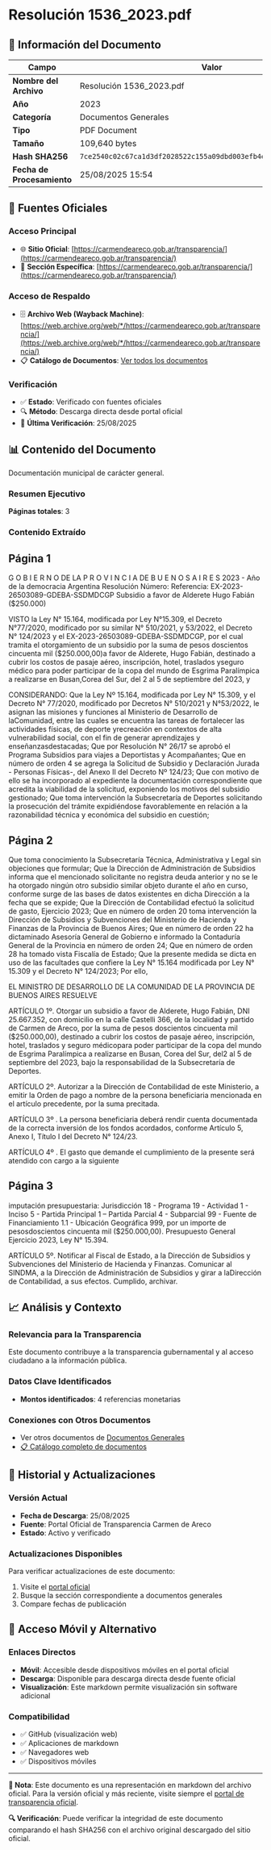 # Resolución 1536_2023.pdf

## 📄 Información del Documento

| Campo | Valor |
|-------|--------|
| **Nombre del Archivo** | Resolución 1536_2023.pdf |
| **Año** | 2023 |
| **Categoría** | Documentos Generales |
| **Tipo** | PDF Document |
| **Tamaño** | 109,640 bytes |
| **Hash SHA256** | `7ce2540c02c67ca1d3df2028522c155a09dbd003efb4ee6be2d729cb3b5847be` |
| **Fecha de Procesamiento** | 25/08/2025 15:54 |

## 🔗 Fuentes Oficiales

### Acceso Principal
- 🌐 **Sitio Oficial**: [https://carmendeareco.gob.ar/transparencia/](https://carmendeareco.gob.ar/transparencia/)
- 📁 **Sección Específica**: [https://carmendeareco.gob.ar/transparencia/](https://carmendeareco.gob.ar/transparencia/)

### Acceso de Respaldo
- 🗄️ **Archivo Web (Wayback Machine)**: [https://web.archive.org/web/*/https://carmendeareco.gob.ar/transparencia/](https://web.archive.org/web/*/https://carmendeareco.gob.ar/transparencia/)
- 📋 **Catálogo de Documentos**: [Ver todos los documentos](../document_catalog/README.md)

### Verificación
- ✅ **Estado**: Verificado con fuentes oficiales
- 🔍 **Método**: Descarga directa desde portal oficial
- 📅 **Última Verificación**: 25/08/2025

## 📊 Contenido del Documento

Documentación municipal de carácter general.

### Resumen Ejecutivo

**Páginas totales**: 3

### Contenido Extraído

## Página 1

G O B I E R N O DE LA P R O V I N C I A DE B U E N O S A I R E S
2023 - Año de la democracia Argentina
Resolución
Número: 
Referencia:  EX-2023-26503089-GDEBA-SSDMDCGP Subsidio a favor de Alderete Hugo Fabián
($250.000)
 
VISTO  la Ley N° 15.164, modificada por Ley N°15.309, el Decreto N°77/2020, modificado
por su similar N° 510/2021, y 53/2022, el Decreto N° 124/2023 y el EX-2023-26503089-GDEBA-SSDMDCGP,
por el cual tramita el otorgamiento de un subsidio por la suma de pesos doscientos cincuenta mil ($250.000,00)a favor de Alderete, Hugo Fabián, destinado a cubrir los costos de pasaje aéreo, inscripción, hotel, traslados yseguro médico para poder participar de la copa del mundo de Esgrima Paralímpica a realizarse en Busan,Corea del Sur, del 2 al 5 de septiembre del 2023, y
 
CONSIDERANDO:
Que la Ley Nº 15.164, modificada por Ley N° 15.309, y el Decreto N° 77/2020, modificado
por Decretos N° 510/2021 y N°53/2022, le asignan las misiones y funciones al Ministerio de Desarrollo de laComunidad, entre las cuales se encuentra las tareas de fortalecer las actividades físicas, de deporte yrecreación en contextos de alta vulnerabilidad social, con el fin de generar aprendizajes y enseñanzasdestacadas;
Que por Resolución N° 26/17 se aprobó el Programa Subsidios para viajes a Deportistas
y Acompañantes;
Que en número de orden 4 se agrega la Solicitud de Subsidio y Declaración Jurada -
Personas Físicas-, del Anexo II del Decreto Nº 124/23;
Que con motivo de ello se ha incorporado al expediente la documentación
correspondiente que acredita la viabilidad de la solicitud, exponiendo los motivos del subsidio gestionado;
Que toma intervención la Subsecretaría de Deportes solicitando la prosecución del trámite
expidiéndose favorablemente en relación a la razonabilidad técnica y económica del subsidio en cuestión;

## Página 2

Que toma conocimiento la Subsecretaría Técnica, Administrativa y Legal sin objeciones
que formular;
Que la Dirección de Administración de Subsidios informa que el mencionado solicitante no
registra deuda anterior y no se le ha otorgado ningún otro subsidio similar objeto durante el año en curso,
conforme surge de las bases de datos existentes en dicha Dirección a la fecha que se expide;
Que la Dirección de Contabilidad efectuó la solicitud de gasto, Ejercicio 2023;
Que en número de orden 20 toma intervención la Dirección de Subsidios y Subvenciones
del Ministerio de Hacienda y Finanzas de la Provincia de Buenos Aires;
Que en número de orden 22 ha dictaminado Asesoría General de Gobierno e informado
la Contaduría General de la Provincia en número de orden 24;
Que en número de orden 28 ha tomado vista Fiscalía de Estado;
Que la presente medida se dicta en uso de las facultades que confiere la Ley N° 15.164
modificada por Ley N° 15.309 y el Decreto N° 124/2023;
Por ello,
 
EL MINISTRO DE DESARROLLO DE LA COMUNIDAD
DE LA PROVINCIA DE BUENOS AIRES
RESUELVE
 
ARTÍCULO 1º.  Otorgar un subsidio a favor de Alderete, Hugo Fabián, DNI 25.667.352, con domicilio en la
calle Castelli 366, de la localidad y partido de Carmen de Areco, por la suma de pesos doscientos cincuenta
mil ($250.000,00), destinado a cubrir los costos de pasaje aéreo, inscripción, hotel, traslados y seguro médicopara poder participar de la copa del mundo de Esgrima Paralímpica a realizarse en Busan, Corea del Sur, del2 al 5 de septiembre del 2023, bajo la responsabilidad de la Subsecretaría de Deportes.
 
ARTÍCULO 2º.  Autorizar a la Dirección de Contabilidad de este Ministerio, a emitir la Orden de pago a nombre
de la persona beneficiaria mencionada en el artículo precedente, por la suma precitada.
 
ARTÍCULO 3º . La persona beneficiaria deberá rendir cuenta documentada de la correcta inversión de los
fondos acordados, conforme Artículo 5, Anexo I, Título I del Decreto N° 124/23.
 
ARTÍCULO 4º . El gasto que demande el cumplimiento de la presente será atendido con cargo a la siguiente

## Página 3

imputación presupuestaria: Jurisdicción 18 - Programa 19 - Actividad 1 - Inciso 5 - Partida Principal 1 – Partida
Parcial 4 - Subparcial 99 - Fuente de Financiamiento 1.1 - Ubicación Geográfica 999, por un importe de pesosdoscientos cincuenta mil ($250.000,00). Presupuesto General Ejercicio 2023, Ley N° 15.394.
 
ARTÍCULO 5º.  Notificar al Fiscal de Estado, a la Dirección de Subsidios y Subvenciones del Ministerio de
Hacienda y Finanzas. Comunicar al SINDMA, a la Dirección de Administración de Subsidios y girar a laDirección de Contabilidad, a sus efectos. Cumplido, archivar.
 



## 📈 Análisis y Contexto

### Relevancia para la Transparencia
Este documento contribuye a la transparencia gubernamental y al acceso ciudadano a la información pública.

### Datos Clave Identificados
- **Montos identificados**: 4 referencias monetarias

### Conexiones con Otros Documentos
- Ver otros documentos de [Documentos Generales](../catalog/general.md)
- [📋 Catálogo completo de documentos](../document_catalog/README.md)

## 🔄 Historial y Actualizaciones

### Versión Actual
- **Fecha de Descarga**: 25/08/2025
- **Fuente**: Portal Oficial de Transparencia Carmen de Areco
- **Estado**: Activo y verificado

### Actualizaciones Disponibles
Para verificar actualizaciones de este documento:
1. Visite el [portal oficial](https://carmendeareco.gob.ar/transparencia/)
2. Busque la sección correspondiente a documentos generales
3. Compare fechas de publicación

## 📱 Acceso Móvil y Alternativo

### Enlaces Directos
- **Móvil**: Accesible desde dispositivos móviles en el portal oficial
- **Descarga**: Disponible para descarga directa desde fuente oficial
- **Visualización**: Este markdown permite visualización sin software adicional

### Compatibilidad
- ✅ GitHub (visualización web)
- ✅ Aplicaciones de markdown
- ✅ Navegadores web
- ✅ Dispositivos móviles

---

**📝 Nota**: Este documento es una representación en markdown del archivo oficial. 
Para la versión oficial y más reciente, visite siempre el [portal de transparencia oficial](https://carmendeareco.gob.ar/transparencia/).

**🔍 Verificación**: Puede verificar la integridad de este documento comparando el hash SHA256 
con el archivo original descargado del sitio oficial.
